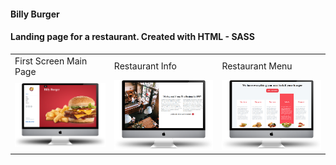 
#### Billy Burger
#### Landing page for a restaurant. Created with HTML - SASS
<table>
  <tr>
    <td>First Screen Main Page</td>
     <td>Restaurant Info</td>
     <td>Restaurant Menu</td>
  </tr>
  <tr>
    <td><img src="img/rest-main-page.png" width=270 ></td>
    <td><img src="img/rest-info-page.png" width=270 ></td>
    <td><img src="img/rest-menu-page.png" width=270 ></td>
  </tr>
 </table>